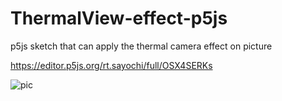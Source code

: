 # ThermalView-effect-p5js
p5js sketch that can apply the thermal camera effect on picture

https://editor.p5js.org/rt.sayochi/full/OSX4SERKs

![pic]()
